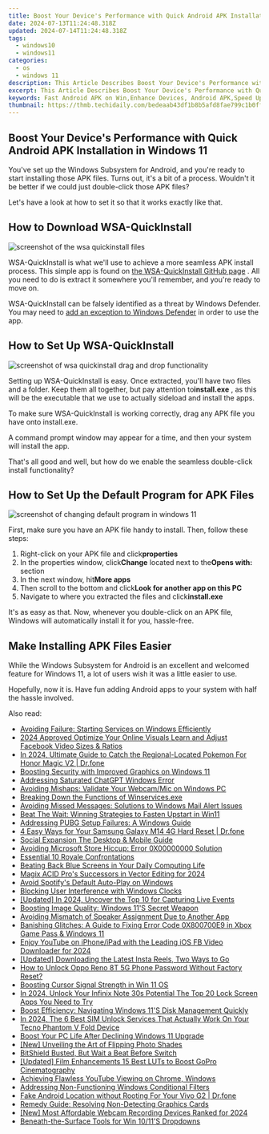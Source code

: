 ```yaml
---
title: Boost Your Device's Performance with Quick Android APK Installation in Windows 11
date: 2024-07-13T11:24:48.318Z
updated: 2024-07-14T11:24:48.318Z
tags:
  - windows10
  - windows11
categories:
  - os
  - windows 11
description: This Article Describes Boost Your Device's Performance with Quick Android APK Installation in Windows 11
excerpt: This Article Describes Boost Your Device's Performance with Quick Android APK Installation in Windows 11
keywords: Fast Android APK on Win,Enhance Devices, Android APK,Speed Up PC W/ APK,Android APK Boost for PC,Easy APK Installation in Win,Improve Performance with APK,Quick APK Setup Windows 11
thumbnail: https://thmb.techidaily.com/bedeaab43df1b8b5afd8fae799c1b0ff2cb5a9adc8ca952932303c5e2c53ba39.jpg
---
```


## Boost Your Device's Performance with Quick Android APK Installation in Windows 11

 You've set up the Windows Subsystem for Android, and you're ready to start installing those APK files. Turns out, it's a bit of a process. Wouldn't it be better if we could just double-click those APK files?

 Let's have a look at how to set it so that it works exactly like that.

## How to Download WSA-QuickInstall

![screenshot of the wsa quickinstall files](https://static1.makeuseofimages.com/wordpress/wp-content/uploads/2023/01/screenshot_of_wsa_quickinstall_files.jpg)

 WSA-QuickInstall is what we'll use to achieve a more seamless APK install process. This simple app is found on [the WSA-QuickInstall GitHub page](https://github.com/officialnochill/WSA-QUICKINSTALL) . All you need to do is extract it somewhere you'll remember, and you're ready to move on.

 WSA-QuickInstall can be falsely identified as a threat by Windows Defender. You may need to [add an exception to Windows Defender](https://www.makeuseof.com/windows-11-security-exclusions/) in order to use the app.

## How to Set Up WSA-QuickInstall

![screenshot of wsa quickinstall drag and drop functionality](https://static1.makeuseofimages.com/wordpress/wp-content/uploads/2023/01/screenshot_of_wsa_quickinstall_drag_and_drop.jpg)

 Setting up WSA-QuickInstall is easy. Once extracted, you'll have two files and a folder. Keep them all together, but pay attention to**install.exe** , as this will be the executable that we use to actually sideload and install the apps.

 To make sure WSA-QuickInstall is working correctly, drag any APK file you have onto install.exe.

 A command prompt window may appear for a time, and then your system will install the app.

 That's all good and well, but how do we enable the seamless double-click install functionality?

## How to Set Up the Default Program for APK Files

![screenshot of changing default program in windows 11](https://static1.makeuseofimages.com/wordpress/wp-content/uploads/2023/01/screenshot_of_wsa_quickinstall_change_default_program.jpg)

 First, make sure you have an APK file handy to install. Then, follow these steps:

1. Right-click on your APK file and click**properties**
2. In the properties window, click**Change** located next to the**Opens with:** section
3. In the next window, hit**More apps**
4. Then scroll to the bottom and click**Look for another app on this PC**
5. Navigate to where you extracted the files and click**install.exe**

 It's as easy as that. Now, whenever you double-click on an APK file, Windows will automatically install it for you, hassle-free.

## Make Installing APK Files Easier

 While the Windows Subsystem for Android is an excellent and welcomed feature for Windows 11, a lot of users wish it was a little easier to use.

 Hopefully, now it is. Have fun adding Android apps to your system with half the hassle involved.

<ins class="adsbygoogle"
     style="display:block"
     data-ad-format="autorelaxed"
     data-ad-client="ca-pub-7571918770474297"
     data-ad-slot="1223367746"></ins>



<ins class="adsbygoogle"
     style="display:block"
     data-ad-client="ca-pub-7571918770474297"
     data-ad-slot="8358498916"
     data-ad-format="auto"
     data-full-width-responsive="true"></ins>

<span class="atpl-alsoreadstyle">Also read:</span>
<div><ul>
<li><a href="https://win11.techidaily.com/avoiding-failure-starting-services-on-windows-efficiently/"><u>Avoiding Failure: Starting Services on Windows Efficiently</u></a></li>
<li><a href="https://facebook-videos.techidaily.com/2024-approved-optimize-your-online-visuals-learn-and-adjust-facebook-video-sizes-and-ratios/"><u>2024 Approved  Optimize Your Online Visuals  Learn and Adjust Facebook Video Sizes & Ratios</u></a></li>
<li><a href="https://pokemon-go-android.techidaily.com/in-2024-ultimate-guide-to-catch-the-regional-located-pokemon-for-honor-magic-v2-drfone-by-drfone-virtual-android/"><u>In 2024, Ultimate Guide to Catch the Regional-Located Pokemon For Honor Magic V2 | Dr.fone</u></a></li>
<li><a href="https://win11.techidaily.com/boosting-security-with-improved-graphics-on-windows-11/"><u>Boosting Security with Improved Graphics on Windows 11</u></a></li>
<li><a href="https://win11.techidaily.com/addressing-saturated-chatgpt-windows-error/"><u>Addressing Saturated ChatGPT Windows Error</u></a></li>
<li><a href="https://win11.techidaily.com/avoiding-mishaps-validate-your-webcammic-on-windows-pc/"><u>Avoiding Mishaps: Validate Your Webcam/Mic on Windows PC</u></a></li>
<li><a href="https://win11.techidaily.com/breaking-down-the-functions-of-winservicesexe/"><u>Breaking Down the Functions of Winservices.exe</u></a></li>
<li><a href="https://win11.techidaily.com/avoiding-missed-messages-solutions-to-windows-mail-alert-issues/"><u>Avoiding Missed Messages: Solutions to Windows Mail Alert Issues</u></a></li>
<li><a href="https://win11.techidaily.com/beat-the-wait-winning-strategies-to-fasten-upstart-in-win11/"><u>Beat The Wait: Winning Strategies to Fasten Upstart in Win11</u></a></li>
<li><a href="https://win11.techidaily.com/addressing-pubg-setup-failures-a-windows-guide/"><u>Addressing PUBG Setup Failures: A Windows Guide</u></a></li>
<li><a href="https://phone-solutions.techidaily.com/4-easy-ways-for-your-samsung-galaxy-m14-4g-hard-reset-drfone-by-drfone-reset-android-reset-android/"><u>4 Easy Ways for Your Samsung Galaxy M14 4G Hard Reset | Dr.fone</u></a></li>
<li><a href="https://discord-videos.techidaily.com/social-expansion-the-desktop-and-mobile-guide/"><u>Social Expansion  The Desktop & Mobile Guide</u></a></li>
<li><a href="https://win11.techidaily.com/avoiding-microsoft-store-hiccup-error-0x00000000-solution/"><u>Avoiding Microsoft Store Hiccup: Error 0X00000000 Solution</u></a></li>
<li><a href="https://on-screen-recording.techidaily.com/essential-10-royale-confrontations/"><u>Essential 10 Royale Confrontations</u></a></li>
<li><a href="https://win11.techidaily.com/beating-back-blue-screens-in-your-daily-computing-life/"><u>Beating Back Blue Screens in Your Daily Computing Life</u></a></li>
<li><a href="https://extra-skills.techidaily.com/magix-acid-pros-successors-in-vector-editing-for-2024/"><u>Magix ACID Pro's Successors in Vector Editing for 2024</u></a></li>
<li><a href="https://win11.techidaily.com/avoid-spotifys-default-auto-play-on-windows/"><u>Avoid Spotify's Default Auto-Play on Windows</u></a></li>
<li><a href="https://win11.techidaily.com/blocking-user-interference-with-windows-clocks/"><u>Blocking User Interference with Windows Clocks</u></a></li>
<li><a href="https://desktop-recording.techidaily.com/updated-in-2024-uncover-the-top-10-for-capturing-live-events/"><u>[Updated] In 2024, Uncover the Top 10 for Capturing Live Events</u></a></li>
<li><a href="https://win11.techidaily.com/boosting-image-quality-windows-11s-secret-weapon/"><u>Boosting Image Quality: Windows 11'S Secret Weapon</u></a></li>
<li><a href="https://win11.techidaily.com/avoiding-mismatch-of-speaker-assignment-due-to-another-app/"><u>Avoiding Mismatch of Speaker Assignment Due to Another App</u></a></li>
<li><a href="https://win11.techidaily.com/banishing-glitches-a-guide-to-fixing-error-code-0x800700e9-in-xbox-game-pass-and-windows-11/"><u>Banishing Glitches: A Guide to Fixing Error Code 0X800700E9 in Xbox Game Pass & Windows 11</u></a></li>
<li><a href="https://facebook-video-recording.techidaily.com/enjoy-youtube-on-iphoneipad-with-the-leading-ios-fb-video-downloader-for-2024/"><u>Enjoy YouTube on iPhone/iPad with the Leading iOS FB Video Downloader for 2024</u></a></li>
<li><a href="https://instagram-video-recordings.techidaily.com/updated-downloading-the-latest-insta-reels-two-ways-to-go/"><u>[Updated] Downloading the Latest Insta Reels, Two Ways to Go</u></a></li>
<li><a href="https://easy-unlock-android.techidaily.com/how-to-unlock-oppo-reno-8t-5g-phone-password-without-factory-reset-by-drfone-android/"><u>How to Unlock Oppo Reno 8T 5G Phone Password Without Factory Reset?</u></a></li>
<li><a href="https://win11.techidaily.com/boosting-cursor-signal-strength-in-win-11-os/"><u>Boosting Cursor Signal Strength in Win 11 OS</u></a></li>
<li><a href="https://unlock-android.techidaily.com/in-2024-unlock-your-infinix-note-30s-potential-the-top-20-lock-screen-apps-you-need-to-try-by-drfone-android/"><u>In 2024, Unlock Your Infinix Note 30s Potential The Top 20 Lock Screen Apps You Need to Try</u></a></li>
<li><a href="https://win11.techidaily.com/boost-efficiency-navigating-windows-11s-disk-management-quickly/"><u>Boost Efficiency: Navigating Windows 11'S Disk Management Quickly</u></a></li>
<li><a href="https://sim-unlock.techidaily.com/in-2024-the-6-best-sim-unlock-services-that-actually-work-on-your-tecno-phantom-v-fold-device-by-drfone-android/"><u>In 2024, The 6 Best SIM Unlock Services That Actually Work On Your Tecno Phantom V Fold Device</u></a></li>
<li><a href="https://win11.techidaily.com/boost-your-pc-life-after-declining-windows-11-upgrade/"><u>Boost Your PC Life After Declining Windows 11 Upgrade</u></a></li>
<li><a href="https://fox-access.techidaily.com/new-unveiling-the-art-of-flipping-photo-shades/"><u>[New] Unveiling the Art of Flipping Photo Shades</u></a></li>
<li><a href="https://win11.techidaily.com/bitshield-busted-but-wait-a-beat-before-switch/"><u>BitShield Busted, But Wait a Beat Before Switch</u></a></li>
<li><a href="https://some-knowledge.techidaily.com/updated-film-enhancements-15-best-luts-to-boost-gopro-cinematography/"><u>[Updated] Film Enhancements  15 Best LUTs to Boost GoPro Cinematography</u></a></li>
<li><a href="https://win11.techidaily.com/achieving-flawless-youtube-viewing-on-chrome-windows/"><u>Achieving Flawless YouTube Viewing on Chrome, Windows</u></a></li>
<li><a href="https://win11.techidaily.com/addressing-non-functioning-windows-conditional-filters/"><u>Addressing Non-Functioning Windows Conditional Filters</u></a></li>
<li><a href="https://android-location.techidaily.com/fake-android-location-without-rooting-for-your-vivo-g2-drfone-by-drfone-virtual/"><u>Fake Android Location without Rooting For Your Vivo G2 | Dr.fone</u></a></li>
<li><a href="https://graphic-issues.techidaily.com/remedy-guide-resolving-non-detecting-graphics-cards/"><u>Remedy Guide: Resolving Non-Detecting Graphics Cards</u></a></li>
<li><a href="https://screen-activity-recording.techidaily.com/new-most-affordable-webcam-recording-devices-ranked-for-2024/"><u>[New] Most Affordable Webcam Recording Devices Ranked for 2024</u></a></li>
<li><a href="https://win11.techidaily.com/beneath-the-surface-tools-for-win-1011s-dropdowns/"><u>Beneath-the-Surface Tools for Win 10/11'S Dropdowns</u></a></li>
</ul></div>
